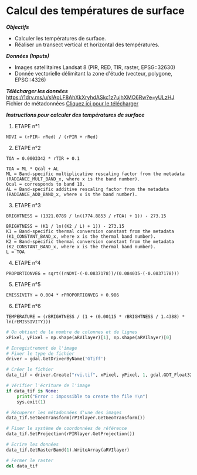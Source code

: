 # Calcul des températures de surface

***Objectifs***
- Calculer les températures de surface.
- Réaliser un transect vertical et horizontal des températures.

***Données (Inputs)***
- Images satellitaires Landsat 8 (PIR, RED, TIR, raster, EPSG::32630)
- Donnée vectorielle délimitant la zone d'étude (vecteur, polygone, EPSG::4326)

***Télécharger les données***  
https://1drv.ms/u/s!ApLF8AhXkXryhdASkc1z7ujhXMO6Rw?e=yULzHJ  
Fichier de métadonnées <a href="images/LC08_L1TP_201028_20171117_20200902_02_T1_MTL.xml" download>Cliquez ici pour le télécharger</a>  

***Instructions pour calculer des températures de surface***
1. ETAPE n°1

```
NDVI = (rPIR- rRed) / (rPIR + rRed)
```

2. ETAPE n°2

```
TOA = 0.0003342 * rTIR + 0.1

TOA = ML * Qcal + AL
ML = Band-specific multiplicative rescaling factor from the metadata (RADIANCE_MULT_BAND_x, where x is the band number).
Qcal = corresponds to band 10.
AL = Band-specific additive rescaling factor from the metadata (RADIANCE_ADD_BAND_x, where x is the band number).
```

3. ETAPE n°3

```
BRIGHTNESS = (1321.0789 / ln((774.8853 / rTOA) + 1)) - 273.15

BRIGHTNESS = (K1 / ln((K2 / L) + 1)) - 273.15
K1 = Band-specific thermal conversion constant from the metadata (K1_CONSTANT_BAND_x, where x is the thermal band number).
K2 = Band-specific thermal conversion constant from the metadata (K2_CONSTANT_BAND_x, where x is the thermal band number).
L = TOA
```

4. ETAPE n°4

```
PROPORTIONVEG = sqrt((rNDVI-(-0.0837178))/(0.084035-(-0.0837178)))
```

5. ETAPE n°5

```
EMISSIVITY = 0.004 * rPROPORTIONVEG + 0.986
```

6. ETAPE n°6

```
TEMPERATURE = (rBRIGHTNESS / (1 + (0.00115 * rBRIGHTNESS / 1.4388) * ln(rEMISSIVITY)))
```





``` python
# On obtient de le nombre de colonnes et de lignes
xPixel, yPixel = np.shape(aRVIlayer)[1], np.shape(aRVIlayer)[0]

# Enregistrement de l'image
# Fixer le type de fichier
driver = gdal.GetDriverByName('GTiff')

# Créer le fichier
data_tif = driver.Create("rvi.tif", xPixel, yPixel, 1, gdal.GDT_Float32)

# Vérifier l'écriture de l'image
if data_tif is None:
    print("Error : impossible to create the file !\n")
    sys.exit(1)

# Récuperer les métadonnées d'une des images
data_tif.SetGeoTransform(rPIRlayer.GetGeoTransform())

# Fixer le système de coordonnées de référence
data_tif.SetProjection(rPIRlayer.GetProjection())

# Ecrire les données
data_tif.GetRasterBand(1).WriteArray(aRVIlayer)

# Fermer le raster
del data_tif
```
